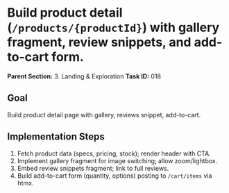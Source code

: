 # Build product detail (`/products/{productId}`) with gallery fragment, review snippets, and add-to-cart form.

**Parent Section:** 3. Landing & Exploration
**Task ID:** 018

## Goal
Build product detail page with gallery, reviews snippet, add-to-cart.

## Implementation Steps
1. Fetch product data (specs, pricing, stock); render header with CTA.
2. Implement gallery fragment for image switching; allow zoom/lightbox.
3. Embed review snippets fragment; link to full reviews.
4. Build add-to-cart form (quantity, options) posting to `/cart/items` via htmx.
